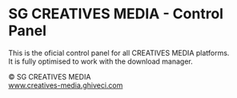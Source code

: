 # SG CREATIVES MEDIA - Control Panel

This is the oficial control panel for all CREATIVES MEDIA platforms.<br/>
It is fully optimised to work with the download manager.

© SG CREATIVES MEDIA<br/>
www.creatives-media.ghiveci.com